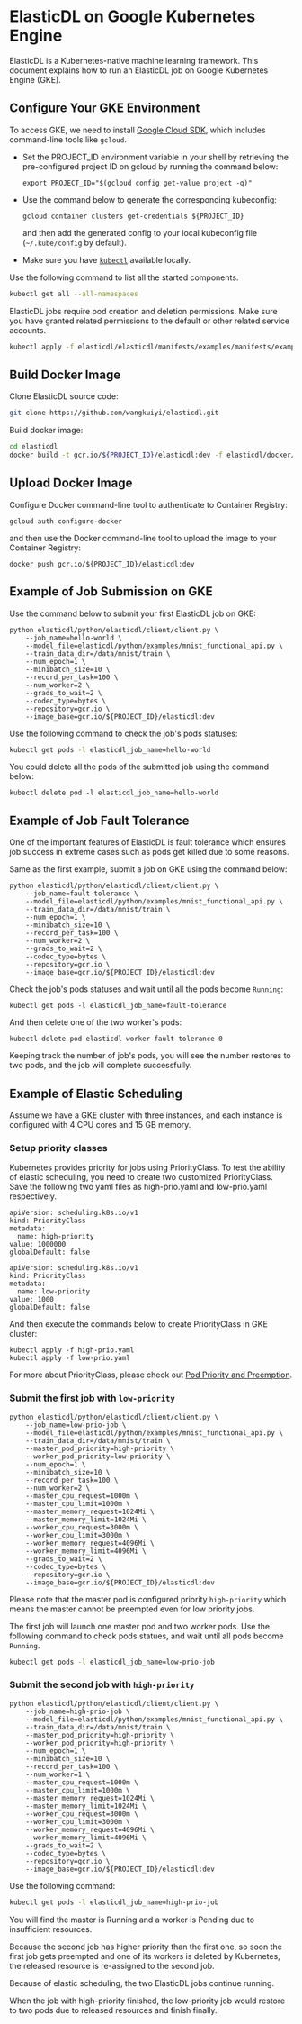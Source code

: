 # ElasticDL on Google Kubernetes Engine

ElasticDL is a Kubernetes-native machine learning framework.  This document explains how to run an ElasticDL job on Google Kubernetes Engine (GKE).

## Configure Your GKE Environment

To access GKE, we need to install [Google Cloud SDK](https://cloud.google.com/sdk/install), which includes command-line tools like `gcloud`.

- Set the PROJECT_ID environment variable in your shell by retrieving the pre-configured project ID on gcloud by running the command below:

   ```
   export PROJECT_ID="$(gcloud config get-value project -q)"
   ```

- Use the command below to generate the corresponding kubeconfig:

   ```
   gcloud container clusters get-credentials ${PROJECT_ID}
   ```
    and then add the generated config to your local kubeconfig file (`~/.kube/config` by default). 
 
- Make sure you have [`kubectl`](https://kubernetes.io/docs/tasks/tools/install-kubectl/) available locally.

Use the following command to list all the started components.

```bash
kubectl get all --all-namespaces
```

ElasticDL jobs require pod creation and deletion permissions. Make sure you have granted related permissions to the default or other related service accounts.

```bash
kubectl apply -f elasticdl/elasticdl/manifests/examples/manifests/examples/elasticdl-rbac.yaml
```

## Build Docker Image

Clone ElasticDL source code:

```bash
git clone https://github.com/wangkuiyi/elasticdl.git
```

Build docker image:

```bash
cd elasticdl
docker build -t gcr.io/${PROJECT_ID}/elasticdl:dev -f elasticdl/docker/Dockerfile .
```

## Upload Docker Image
Configure Docker command-line tool to authenticate to Container Registry:

```
gcloud auth configure-docker
```
and then use the Docker command-line tool to upload the image to your Container Registry:

```
docker push gcr.io/${PROJECT_ID}/elasticdl:dev
```
## Example of Job Submission on GKE
Use the command below to submit your first ElasticDL job on GKE:

```
python elasticdl/python/elasticdl/client/client.py \
    --job_name=hello-world \
    --model_file=elasticdl/python/examples/mnist_functional_api.py \
    --train_data_dir=/data/mnist/train \
    --num_epoch=1 \
    --minibatch_size=10 \
    --record_per_task=100 \
    --num_worker=2 \
    --grads_to_wait=2 \
    --codec_type=bytes \
    --repository=gcr.io \
    --image_base=gcr.io/${PROJECT_ID}/elasticdl:dev
```
Use the following command to check the job's pods statuses:

```bash
kubectl get pods -l elasticdl_job_name=hello-world
```
You could delete all the pods of the submitted job using the command below:

```
kubectl delete pod -l elasticdl_job_name=hello-world
```

## Example of Job Fault Tolerance
One of the important features of ElasticDL is fault tolerance which ensures job success in extreme cases such as pods get killed due to some reasons.

Same as the first example, submit a job on GKE using the command below:

```
python elasticdl/python/elasticdl/client/client.py \
    --job_name=fault-tolerance \
    --model_file=elasticdl/python/examples/mnist_functional_api.py \
    --train_data_dir=/data/mnist/train \
    --num_epoch=1 \
    --minibatch_size=10 \
    --record_per_task=100 \
    --num_worker=2 \
    --grads_to_wait=2 \
    --codec_type=bytes \
    --repository=gcr.io \
    --image_base=gcr.io/${PROJECT_ID}/elasticdl:dev
```
Check the job's pods statuses and wait until all the pods become `Running`:

```
kubectl get pods -l elasticdl_job_name=fault-tolerance
```
And then delete one of the two worker's pods:

```
kubectl delete pod elasticdl-worker-fault-tolerance-0
```
Keeping track the number of job's pods, you will see the number restores to two pods, and the job will complete successfully.

## Example of Elastic Scheduling
Assume we have a GKE cluster with three instances, and each instance is configured with 4 CPU cores and 15 GB memory.

### Setup priority classes

Kubernetes provides priority for jobs using PriorityClass. To test the ability of elastic scheduling, you need to create two customized PriorityClass. Save the following two yaml files as high-prio.yaml and low-prio.yaml respectively.

```
apiVersion: scheduling.k8s.io/v1
kind: PriorityClass
metadata:
  name: high-priority
value: 1000000
globalDefault: false
```
```
apiVersion: scheduling.k8s.io/v1
kind: PriorityClass
metadata:
  name: low-priority
value: 1000
globalDefault: false
```
And then execute the commands below to create PriorityClass in GKE cluster:

```
kubectl apply -f high-prio.yaml
kubectl apply -f low-prio.yaml
```
For more about PriorityClass, please check out [Pod Priority and Preemption](https://kubernetes.io/docs/concepts/configuration/pod-priority-preemption/).

### Submit the first job with `low-priority`
```
python elasticdl/python/elasticdl/client/client.py \
    --job_name=low-prio-job \
    --model_file=elasticdl/python/examples/mnist_functional_api.py \
    --train_data_dir=/data/mnist/train \
    --master_pod_priority=high-priority \
    --worker_pod_priority=low-priority \
    --num_epoch=1 \
    --minibatch_size=10 \
    --record_per_task=100 \
    --num_worker=2 \
    --master_cpu_request=1000m \
    --master_cpu_limit=1000m \
    --master_memory_request=1024Mi \
    --master_memory_limit=1024Mi \
    --worker_cpu_request=3000m \
    --worker_cpu_limit=3000m \
    --worker_memory_request=4096Mi \
    --worker_memory_limit=4096Mi \
    --grads_to_wait=2 \
    --codec_type=bytes \
    --repository=gcr.io \
    --image_base=gcr.io/${PROJECT_ID}/elasticdl:dev
```
Please note that the master pod is configured priority `high-priority` which means the master cannot be preempted even for low priority jobs.

The first job will launch one master pod and two worker pods. Use the following command to check pods statues, and wait until all pods become `Running`.

```bash
kubectl get pods -l elasticdl_job_name=low-prio-job
```

### Submit the second job with `high-priority`
```
python elasticdl/python/elasticdl/client/client.py \
    --job_name=high-prio-job \
    --model_file=elasticdl/python/examples/mnist_functional_api.py \
    --train_data_dir=/data/mnist/train \
    --master_pod_priority=high-priority \
    --worker_pod_priority=high-priority \
    --num_epoch=1 \
    --minibatch_size=10 \
    --record_per_task=100 \
    --num_worker=1 \
    --master_cpu_request=1000m \
    --master_cpu_limit=1000m \
    --master_memory_request=1024Mi \
    --master_memory_limit=1024Mi \
    --worker_cpu_request=3000m \
    --worker_cpu_limit=3000m \
    --worker_memory_request=4096Mi \
    --worker_memory_limit=4096Mi \
    --grads_to_wait=2 \
    --codec_type=bytes \
    --repository=gcr.io \
    --image_base=gcr.io/${PROJECT_ID}/elasticdl:dev
```
Use the following command:

```bash
kubectl get pods -l elasticdl_job_name=high-prio-job
```
You will find the master is Running and a worker is Pending due to insufficient resources.

Because the second job has higher priority than the first one, so soon the first job gets preempted and one of its workers is deleted by Kubernetes, the released resource is re-assigned to the second job.

Because of elastic scheduling, the two ElasticDL jobs continue running.

When the job with high-priority finished, the low-priority job would restore to two pods due to released resources and finish finally.


